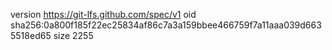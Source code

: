 version https://git-lfs.github.com/spec/v1
oid sha256:0a800f185f22ec25834af86c7a3a159bbee466759f7a11aaa039d6635518ed65
size 2255
